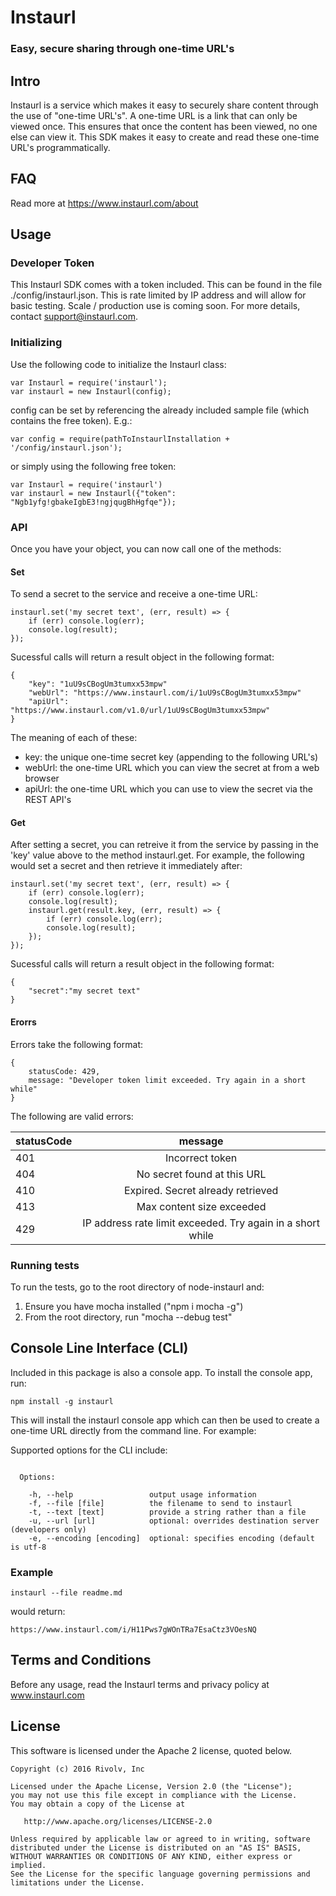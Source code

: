 # Instaurl
### Easy, secure sharing through one-time URL's

## Intro
Instaurl is a service which makes it easy to securely share content through the use of "one-time URL's". A one-time URL is a link that can only be viewed once. This ensures that once the content has been viewed, no one else can view it. This SDK makes it easy to create and read these one-time URL's programmatically.

## FAQ
Read more at https://www.instaurl.com/about 

## Usage
### Developer Token
This Instaurl SDK comes with a token included. This can be found in the file ./config/instaurl.json. This is rate limited by IP address and will allow for basic testing. Scale / production use is coming soon. For more details, contact support@instaurl.com.

### Initializing
Use the following code to initialize the Instaurl class:
```
var Instaurl = require('instaurl');
var instaurl = new Instaurl(config);
```
config can be set by referencing the already included sample file (which contains the free token). E.g.:
```
var config = require(pathToInstaurlInstallation + '/config/instaurl.json'); 
``` 
or simply using the following free token:
```
var Instaurl = require('instaurl')
var instaurl = new Instaurl({"token": "Ngb1yfg!gbakeIgbE3!ngjqugBhHgfqe"});
```

### API
Once you have your object, you can now call one of the methods:
#### Set
To send a secret to the service and receive a one-time URL:
```
instaurl.set('my secret text', (err, result) => {
    if (err) console.log(err);
    console.log(result);
});
```
Sucessful calls will return a result object in the following format:
```
{
    "key": "1uU9sCBogUm3tumxx53mpw" 
    "webUrl": "https://www.instaurl.com/i/1uU9sCBogUm3tumxx53mpw"  
    "apiUrl": "https://www.instaurl.com/v1.0/url/1uU9sCBogUm3tumxx53mpw"
}
```
The meaning of each of these:
- key: the unique one-time secret key (appending to the following URL's)
- webUrl: the one-time URL which you can view the secret at from a web browser
- apiUrl: the one-time URL which you can use to view the secret via the REST API's

#### Get
After setting a secret, you can retreive it from the service by passing in the 'key' value above to the method instaurl.get. For example, the following would set a secret and then retrieve it immediately after:
```
instaurl.set('my secret text', (err, result) => {
    if (err) console.log(err);
    console.log(result);
    instaurl.get(result.key, (err, result) => {
        if (err) console.log(err);
        console.log(result);
    });
});

```
Sucessful calls will return a result object in the following format:
```
{
    "secret":"my secret text"
}
```

#### Erorrs
Errors take the following format:
```
{
    statusCode: 429,
    message: "Developer token limit exceeded. Try again in a short while" 
}
```    
The following are valid errors:

| statusCode  | message | 
| ------------- | :-------------: |
| 401 | Incorrect token | 
| 404 | No secret found at this URL | 
| 410 | Expired. Secret already retrieved | 
| 413 | Max content size exceeded | 
| 429 | IP address rate limit exceeded. Try again in a short while | 


### Running tests
To run the tests, go to the root directory of node-instaurl and:

1. Ensure you have mocha installed ("npm i mocha -g")
2. From the root directory, run "mocha --debug test"


## Console Line Interface (CLI)
Included in this package is also a console app. To install the console app, run:
```
npm install -g instaurl
```

This will install the instaurl console app which can then be used to create a one-time URL directly from the command line. For example:

Supported options for the CLI include:

```

  Options:

    -h, --help                 output usage information
    -f, --file [file]          the filename to send to instaurl
    -t, --text [text]          provide a string rather than a file
    -u, --url [url]            optional: overrides destination server (developers only)
    -e, --encoding [encoding]  optional: specifies encoding (default is utf-8
```
### Example
```
instaurl --file readme.md 
```
would return:
```
https://www.instaurl.com/i/H11Pws7gWOnTRa7EsaCtz3VOesNQ
```

## Terms and Conditions
Before any usage, read the Instaurl terms and privacy policy at www.instaurl.com


## License

This software is licensed under the Apache 2 license, quoted below.

    Copyright (c) 2016 Rivolv, Inc 

    Licensed under the Apache License, Version 2.0 (the "License");
    you may not use this file except in compliance with the License.
    You may obtain a copy of the License at

       http://www.apache.org/licenses/LICENSE-2.0

    Unless required by applicable law or agreed to in writing, software
    distributed under the License is distributed on an "AS IS" BASIS,
    WITHOUT WARRANTIES OR CONDITIONS OF ANY KIND, either express or implied.
    See the License for the specific language governing permissions and
    limitations under the License.

